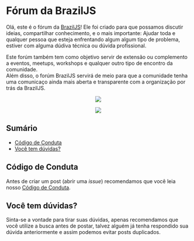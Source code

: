 # Fórum da BrazilJS
Olá, este é o fórum da [BrazilJS](https://braziljs.org/)! Ele foi criado para que possamos discutir ideias, compartilhar conhecimento, e o mais importante: Ajudar toda e qualquer pessoa que esteja enfrentando algum algum tipo de problema, estiver com alguma dúdiva técnica ou dúvida profissional.  
 
Este forúm também tem como objetivo servir de extensão ou complemento a eventos, meetups, workshops e qualquer outro tipo de encontro da comunidade.  
Além disso, o forúm BrazilJS servirá de meio para que a comunidade tenha uma comunicaço ainda mais aberta e transparente com a organização por trás da BrazilJS.  
 
 <p align="center">
 <img src="https://braziljs.org/wp-content/themes/braziljs/assets/img/logos/braziljs-00508dcfc4.svg" />
 </p>
 <p align="center">
 <a href="https://github.com/braziljs/forum/issues" alt="BrazilJS" width="119" /><img src="https://github.com/renanbastos93/forum/blob/feature/information-about-forum/btn.png?raw=true" /></a>
</p>

## Sumário
* [Código de Conduta](#código-de-conduta)
* [Você tem dúvidas?](#você-tem-dúvidas)

## Código de Conduta
 Antes de criar um post (abrir uma *issue*) recomendamos que você leia nosso [Código de Conduta](https://braziljs.org/coc/).

## Você tem dúvidas?
 Sinta-se a vontade para tirar suas dúvidas, apenas recomendamos que você utilize a busca antes de postar, talvez alguém já tenha respondido sua dúvida anteriormente e assim podemos evitar posts duplicados.
